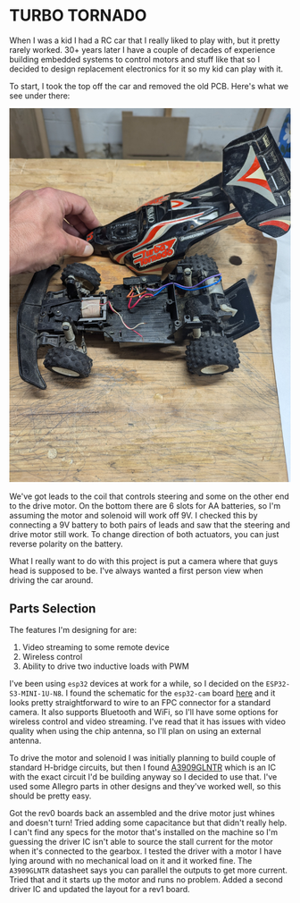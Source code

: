 TURBO TORNADO
=============

When I was a kid I had a RC car that I really liked to play with, but it pretty rarely worked.  30+ years later I have a couple of decades of experience building embedded systems to control motors and stuff like that so I decided to design replacement electronics for it so my kid can play with it.

To start, I took the top off the car and removed the old PCB.  Here's what we see under there:

![alt text](https://github.com/thebeekeeper/rc/blob/main/empty_car.jpg "Empty Car")

We've got leads to the coil that controls steering and some on the other end to the drive motor.  On the bottom there are 6 slots for AA batteries, so I'm assuming the motor and solenoid will work off 9V.  I checked this by connecting a 9V battery to both pairs of leads and saw that the steering and drive motor still work.  To change direction of both actuators, you can just reverse polarity on the battery.

What I really want to do with this project is put a camera where that guys head is supposed to be.  I've always wanted a first person view when driving the car around.

## Parts Selection

The features I'm designing for are:

1. Video streaming to some remote device
2. Wireless control
3. Ability to drive two inductive loads with PWM

I've been using `esp32` devices at work for a while, so I decided on the `ESP32-S3-MINI-1U-N8`.  I found the schematic for the `esp32-cam` board [here](https://github.com/SeeedDocument/forum_doc/blob/master/reg/ESP32_CAM_V1.6.pdf) and it looks pretty straightforward to wire to an FPC connector for a standard camera.  It also supports Bluetooth and WiFi, so I'll have some options for wireless control and video streaming.  I've read that it has issues with video quality when using the chip antenna, so I'll plan on using an external antenna.

To drive the motor and solenoid I was initially planning to build couple of standard H-bridge circuits, but then I found [A3909GLNTR](https://www.digikey.com/en/products/detail/allegro-microsystems/A3909GLNTR-T/3979655) which is an IC with the exact circuit I'd be building anyway so I decided to use that.  I've used some Allegro parts in other designs and they've worked well, so this should be pretty easy.

Got the rev0 boards back an assembled and the drive motor just whines and doesn't turn!  Tried adding some capacitance but that didn't really help.  I can't find any specs for the motor that's installed on the machine so I'm guessing the driver IC isn't able to source the stall current for the motor when it's connected to the gearbox.  I tested the driver with a motor I have lying around with no mechanical load on it and it worked fine.  The `A3909GLNTR` datasheet says you can parallel the outputs to get more current.  Tried that and it starts up the motor and runs no problem.  Added a second driver IC and updated the layout for a rev1 board.
